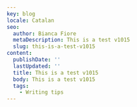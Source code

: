 ```yaml
---
key: blog
locale: Catalan
seo:
  author: Bianca Fiore
  metaDescription: This is a test v1015
  slug: this-is-a-test-v1015
content:
  publishDate: ''
  lastUpdated: ''
  title: This is a test v1015
  body: This is a test v1015
  tags:
    - Writing tips
---
```

